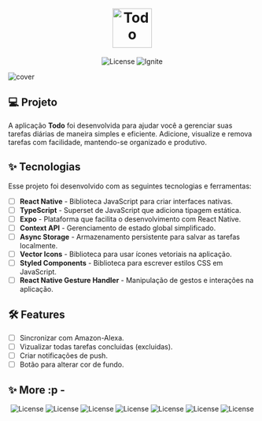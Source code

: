 
<h1 align="center">
  <img alt="Todo" height="80" title="Todo App" src="./src/assets/images/logo.png" />
</h1>

<p align="center">
  <img alt="License" src="https://img.shields.io/static/v1?label=license&message=MIT&color=E51C44&labelColor=0A1033">
  <img src="https://img.shields.io/static/v1?label=Rocketseat&message=Ignite&color=E51C44&labelColor=0A1033" alt="Ignite" />
</p>

![cover](./src/assets/images/cover.png)

## 💻 Projeto

A aplicação **Todo** foi desenvolvida para ajudar você a gerenciar suas tarefas diárias de maneira simples e eficiente. Adicione, visualize e remova tarefas com facilidade, mantendo-se organizado e produtivo.

## ✨ Tecnologias

Esse projeto foi desenvolvido com as seguintes tecnologias e ferramentas:

-   [ ] **React Native** - Biblioteca JavaScript para criar interfaces nativas.
-   [ ] **TypeScript** - Superset de JavaScript que adiciona tipagem estática.
-   [ ] **Expo** - Plataforma que facilita o desenvolvimento com React Native.
-   [ ] **Context API** - Gerenciamento de estado global simplificado.
-   [ ] **Async Storage** - Armazenamento persistente para salvar as tarefas localmente.
-   [ ] **Vector Icons** - Biblioteca para usar ícones vetoriais na aplicação.
-   [ ] **Styled Components** - Biblioteca para escrever estilos CSS em JavaScript.
-   [ ] **React Native Gesture Handler** - Manipulação de gestos e interações na aplicação.

## :hammer_and_wrench: Features

-   [ ] Sincronizar com Amazon-Alexa.
-   [ ] Vizualizar todas tarefas concluidas (excluidas).
-   [ ] Criar notificações de push.
-   [ ] Botão para alterar cor de fundo.

## ✨ More :p -
   
  <p align="center">
  <img alt="License" src="./src/assets/images/imagens/Sem Tarefas.png">
  <img alt="License" src="./src/assets/images/imagens/Escrevendo tarefas.png">
  <img alt="License" src="./src/assets/images/imagens/Tarefa adicionada.png">
  <img alt="License" src="./src/assets/images/imagens/Tarefa concluida.png">
  <img alt="License" src="./src/assets/images/imagens/Tarefas em serie.png">
  <img alt="License" src="./src/assets/images/imagens/Tarefa tela de confirmação.png">
  <img alt="License" src="./src/assets/images/imagens/Tarefa contabilizada.png">
  </p>




